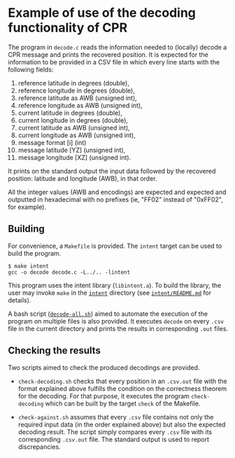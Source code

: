 # Example of use of the decoding functionality of CPR

The program in `decode.c` reads the information needed to (locally) decode a CPR message and prints the recovered position.
It is expected for the information to be provided in a CSV file in which every line starts with the following fields:
 1) reference latitude in degrees (double),
 2) reference longitude in degrees (double),
 3) reference latitude as AWB (unsigned int),
 4) reference longitude as AWB (unsigned int),
 5) current latitude in degrees (double),
 6) current longitude in degrees (double),
 7) current latitude as AWB (unsigned int),
 8) current longitude as AWB (unsigned int),
 9) message format [i] (int)
 9) message latitude [YZ] (unsigned int),
10) message longitude [XZ] (unsigned int).

It prints on the standard output the input data followed by the recovered position: latitude and longitude (AWB), in that order.

All the integer values (AWB and encodings) are expected and expected and outputted in hexadecimal with no prefixes (ie, "FF02" instead of "0xFF02", for example).

## Building

For convenience, a `Makefile` is provided. The `intent` target can be used to build the program.
```shell
$ make intent
gcc -o decode decode.c -L../.. -lintent 
```

This program uses the intent library (`libintent.a`). 
To build the library, the user may invoke `make` in the [`intent`](`../../`) directory (see [`intent/README.md`](`../../README.md`) for details).

A bash script ([`decode-all.sh`](decode-all.sh)) aimed to automate the execution of the program on multiple files is also provided. 
It executes `decode` on every `.csv` file in the current directory and prints the results in corresponding `.out` files.

## Checking the results

Two scripts aimed to check the produced decodings are provided.

* `check-decoding.sh` checks that every position in an `.csv.out` file with the format explained above fulfills the condition on the correctness theorem for the decoding. For that purpose, it executes the program `check-decoding` which can be built by the target `check` of the Makefile.

* `check-against.sh` assumes that every `.csv` file contains not only the required input data (in the order explained above) but also the expected decoding result. The script simply compares every `.csv` file with its corresponding `.csv.out` file. The standard output is used to report discrepancies.
